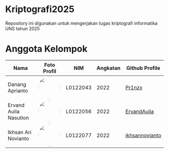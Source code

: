 # Kriptografi2025
Repository ini digunakan untuk mengerjakan tugas kriptografi informatika UNS tahun 2025

# Anggota Kelompok

| Nama                | Foto Profil                                               | NIM           | Angkatan    | Github Profile                      |
|---------------------|-----------------------------------------------------------|---------------|-------------|-------------------------------|
| Danang Aprianto   | <img src="https://github.com/Pr1nzx.png" width="70" style="border-radius:50%"> | L0122043    | 2022        |   <a href="https://github.com/Pr1nzx" target="_blank">Pr1nzx </a>           |
| Ervand Aulia Nasution   |  <img src="https://github.com/ErvandAulia.png" width="70" style="border-radius:50%">  | L0122056     | 2022        |  <a href="https://github.com/ErvandAulia" target="_blank">ErvandAulia </a>             |
| Ikhsan Ari Novianto   |  <img src="https://github.com/ikhsannovianto.png" width="70" style="border-radius:50%">  | L0122077     | 2022        |    <a href="https://github.com/ikhsannovianto " target="_blank">ikhsannovianto </a>              |
